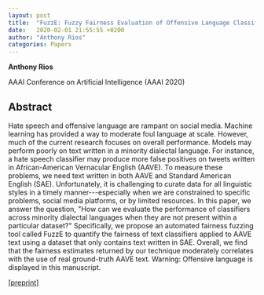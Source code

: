 ```yaml
---
layout: post
title:  "FuzzE: Fuzzy Fairness Evaluation of Offensive Language Classifiers on African-American English"
date:   2020-02-01 21:55:55 +0200
author: "Anthony Rios"
categories: Papers
---
```


<b>Anthony Rios</b>

AAAI Conference on Artificial Intelligence (AAAI 2020)

## Abstract

Hate speech and offensive language are rampant on social media. Machine learning has provided a way to moderate foul language at scale. However, much of the current research focuses on overall performance. Models may perform poorly on text written in a minority dialectal language. For instance, a hate speech classifier may produce more false positives on tweets written in African-American Vernacular English (AAVE). To measure these problems, we need text written in both AAVE and Standard American English (SAE). Unfortunately, it is challenging to curate data for all linguistic styles in a timely manner---especially when we are constrained to specific problems, social media platforms, or by limited resources. In this paper, we answer the question, "How can we evaluate the performance of classifiers across minority dialectal languages when they are not present within a particular dataset?" Specifically, we propose an automated fairness fuzzing tool called FuzzE to quantify the fairness of text classifiers applied to AAVE text using a dataset that only contains text written in SAE. Overall, we find that the fairness estimates returned by our technique moderately correlates with the use of real ground-truth AAVE text. Warning: Offensive language is displayed in this manuscript.


[<a href="https://anthonyrios.net/other/rios-aaai2020.pdf">preprint</a>]

